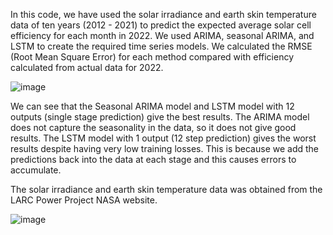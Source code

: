 In this code, we have used the solar irradiance and earth skin temperature data of ten years (2012 - 2021) to predict the expected average solar cell efficiency for each month in 2022. We used ARIMA, seasonal ARIMA, and LSTM to create the required time series models. We calculated the RMSE (Root Mean Square Error) for each method compared with efficiency calculated from actual data for 2022.

![image](https://github.com/user-attachments/assets/421e786c-944a-4db8-853f-14c1746051b5)

We can see that the Seasonal ARIMA model and LSTM model with 12 outputs (single stage prediction) give the best results. The ARIMA model does not capture the seasonality in the data, so it does not give good results. The LSTM model with 1 output (12 step prediction) gives the worst results despite having very low training losses. This is because we add the predictions back into the data at each stage and this causes errors to accumulate.

 The solar irradiance and earth skin temperature data was obtained from the LARC Power Project NASA website.
 
![image](https://github.com/user-attachments/assets/ca6bfa72-09d8-48bc-93d7-c4c606d2e912)

